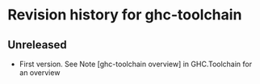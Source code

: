 # Revision history for ghc-toolchain

## Unreleased

* First version. See Note [ghc-toolchain overview] in GHC.Toolchain for an overview
